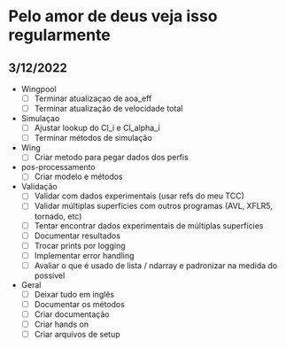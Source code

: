# Pelo amor de deus veja isso regularmente

## 3/12/2022

- Wingpool
  - [ ] Terminar atualizaçao de aoa_eff
  - [ ] Terminar atualização de velocidade total
- Simulaçao
  - [ ] Ajustar lookup do Cl_i e Cl_alpha_i
  - [ ] Terminar métodos de simulação
- Wing
  - [ ] Criar metodo para pegar dados dos perfis
- pos-processamento
  - [ ] Criar modelo e métodos
- Validação
  - [ ] Validar com dados experimentais (usar refs do meu TCC)
  - [ ] Validar múltiplas superfícies com outros programas (AVL, XFLR5, tornado, etc)
  - [ ] Tentar encontrar dados experimentais de múltiplas superfícies
  - [ ] Documentar resultados
  - [ ] Trocar prints por logging
  - [ ] Implementar error handling
  - [ ] Avaliar o que é usado de lista / ndarray e padronizar na medida do possível
- Geral
  - [ ] Deixar tudo em inglês
  - [ ] Documentar os métodos
  - [ ] Criar documentação
  - [ ] Criar hands on
  - [ ] Criar arquivos de setup
